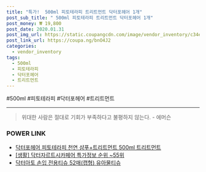 ```yaml
--- 
title: "특가!  500ml 피토테라피 트리트먼트 닥터포헤어 1개" 
post_sub_title: " 500ml 피토테라피 트리트먼트 닥터포헤어 1개" 
post_money: ₩ 19,800 
post_date: 2020.01.31 
post_img_url: https://static.coupangcdn.com/image/vendor_inventory/c34e/30a4127909651b3f07a3dfa6ee42372af4289bffc7e67e773fdf045ab252.jpg 
post_link_url: https://coupa.ng/bnO4J2 
categories: 
  - vendor_inventory 
tags: 
  - 500ml 
  - 피토테라피 
  - 닥터포헤어 
  - 트리트먼트 
--- 
```

  #500ml #피토테라피 #닥터포헤어 #트리트먼트 
<hr> 

> 위대한 사람은 절대로 기회가 부족하다고 불평하지 않는다. - 에머슨 


### POWER LINK

* <a href="https://blog.naver.com/sakai111/221776982602" target="_blank">닥터포헤어 피토테라피 천연 샴푸+트리트먼트 500ml 트리트먼트</a>
* <a href="https://blog.naver.com/sakai111/221780995523" target="_blank"> [생활] 닥터자르트시카페어 특가정보 순위 ~55위</a>
* <a href="https://blog.naver.com/fasyy4321/221787187244" target="_blank">닥터아토 손입 전용티슈 52매(캡형) 유아물티슈</a>
